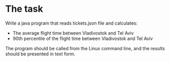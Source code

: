 # The task
Write a java program that reads tickets.json file and calculates:
- The average flight time between Vladivostok and Tel Aviv
- 90th percentile of the flight time between Vladivostok and Tel Aviv

The program should be called from the Linux command line, and the results should be presented in text form.
